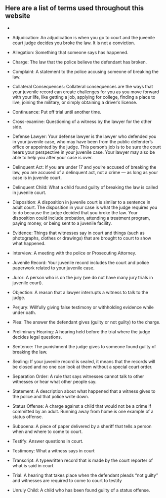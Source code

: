 ## Here are a list of terms used throughout this website


- 
- Adjudication: An adjudication is when you go to court and the juvenile
court judge decides you broke the law. It is not a conviction.

- Allegation: Something that someone says has happened.

- Charge: The law that the police believe the defendant has broken.

- Complaint: A statement to the police accusing someone of breaking the law.

- Collateral Consequences: Collateral consequences are the ways that
your juvenile record can create challenges for you as you move forward
with your life, like getting a job, applying for college, finding a place to
live, joining the military, or simply obtaining a driver’s license.

- Continuance: Put off trial until another time.

- Cross-examine: Questioning of a witness by the lawyer for the other side.

- Defense Lawyer: Your defense lawyer is the lawyer who defended
you in your juvenile case, who may have been from the public defender’s
office or appointed by the judge. This person’s job is to be sure the court
hears your perspective in your juvenile case. Your lawyer may also be able
to help you after your case is over.

- Delinquent Act: If you are under 17 and you’re accused of breaking
the law, you are accused of a delinquent act, not a crime — as long as
your case is in juvenile court.

- Delinquent Child: What a child found guilty of breaking the law is called in juvenile court.

- Disposition: A disposition in juvenile court is similar to a sentence in
adult court. The disposition in your case is what the judge requires you
to do because the judge decided that you broke the law. Your disposition
could include probation, attending a treatment program, paying money,
or being sent to a juvenile facility.

- Evidence: Things that witnesses say in court and things (such as photographs, clothes or drawings) that are brought
to court to show what happened.

- Interview: A meeting with the police or Prosecuting Attorney.

- Juvenile Record: Your juvenile record includes the court and police
paperwork related to your juvenile case.

- Juror: A person who is on the jury (we do not have many jury trials in juvenile court).

- Objection: A reason that a lawyer interrupts a witness to talk to the judge.

- Perjury: Willfully giving false testimony or withholding evidence while under oath.

- Plea: The answer the defendant gives (guilty or not guilty) to the charge.

- Preliminary Hearing: A hearing held before the trial where the judge decides legal questions.

- Sentence: The punishment the judge gives to someone found guilty of breaking the law.

- Sealing: If your juvenile record is sealed, it means that the records will
be closed and no one can look at them without a special court order.

- Separation Order: A rule that says witnesses cannot talk to other witnesses or hear what other people say.

- Statement: A description about what happened that a witness gives to the police and that police write down.

- Status Offense: A charge against a child that would not be a crime if committed by an adult. Running away from
home is one example of a status offense.

- Subpoena: A piece of paper delivered by a sheriff that tells a person when and where to come to court.

- Testify: Answer questions in court.

- Testimony: What a witness says in court

- Transcript: A typewritten record that is made by the court reporter of what is said in court

- Trial: A hearing that takes place when the defendant pleads “not guilty” and witnesses are required to come to court
to testify

- Unruly Child: A child who has been found guilty of a status offense. 


